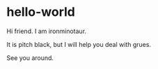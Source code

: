 # hello-world

Hi friend.  I am ironminotaur. 

It is pitch black, but I will help you deal with grues.

See you around.
